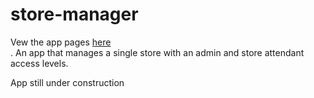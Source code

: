 # store-manager
Vew the app pages <a href="https://dennismufasa.github.io/store-manager/">here</a><br>.
An app that manages a single store with an admin and store attendant access levels.


App still under construction
